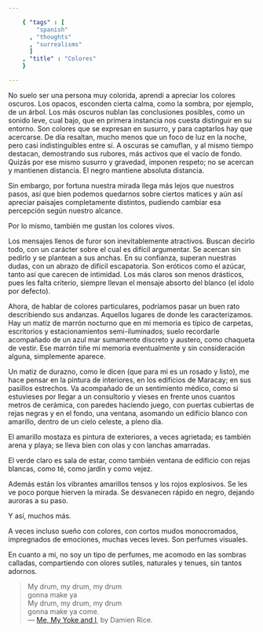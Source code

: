 ```yaml
--- 

    { "tags" : [
        "spanish"
      , "thoughts"
      , "surrealisms"
      ]
    , "title" : "Colores"
    }

--- 
```


No suelo ser una persona muy colorida, aprendí a apreciar los colores
oscuros. Los opacos, esconden cierta calma, como la sombra, por ejemplo,
de un árbol. Los más oscuros nublan las conclusiones posibles, como un
sonido leve, cual bajo, que en primera instancia nos cuesta distinguir en
su entorno. Son colores que se expresan en susurro, y para captarlos hay
que acercarse. De día resaltan, mucho menos que un foco de luz en la
noche, pero casi indistinguibles entre sí. A oscuras se camuflan, y al
mismo tiempo destacan, demostrando sus rubores, más activos que el vacío
de fondo. Quizás por ese mismo susurro y gravedad, imponen respeto; no se
acercan y mantienen distancia. El negro mantiene absoluta distancia.

Sin embargo, por fortuna nuestra mirada llega más lejos que nuestros
pasos, así que bien podemos quedarnos sobre ciertos matices y aún así
apreciar paisajes completamente distintos, pudiendo cambiar esa
percepción según nuestro alcance.

Por lo mismo, también me gustan los colores vivos.

Los mensajes llenos de furor son inevitablemente atractivos. Buscan
decirlo todo, con un carácter sobre el cual es difícil argumentar. Se
acercan sin pedirlo y se plantean a sus anchas. En su confianza, superan
nuestras dudas, con un abrazo de difícil escapatoria. Son eróticos como
el azúcar, tanto así que carecen de intimidad. Los más claros son menos
drásticos, pues les falta criterio, siempre llevan el mensaje absorto del
blanco (el ídolo por defecto).

Ahora, de hablar de colores particulares, podríamos pasar un buen rato
describiendo sus andanzas. Aquellos lugares de donde les caracterizamos.
Hay un matiz de marrón nocturno que en mi memoria es típico de carpetas,
escritorios y estacionamientos semi-iluminados; suelo recordarle
acompañado de un azul mar sumamente discreto y austero, como chaqueta de
vestir. Ese marrón tiñe mi memoria eventualmente y sin consideración
alguna, simplemente aparece.

Un matiz de durazno, como le dicen (que para mi es un rosado y listo),
me hace pensar en la pintura de interiores, en los edificios de Maracay;
en sus pasillos estrechos. Va acompañado de un sentimiento médico, como
si estuvieses por llegar a un consultorio y vieses en frente unos cuantos
metros de cerámica, con paredes haciendo juego, con puertas cubiertas de
rejas negras y en el fondo, una ventana, asomando un edificio blanco con
amarillo, dentro de un cielo celeste, a pleno día.

El amarillo mostaza es pintura de exteriores, a veces agrietada; es
también arena y playa; se lleva bien con olas y con lanchas amarradas.

El verde claro es sala de estar, como también ventana de edificio con
rejas blancas, como té, como jardín y como vejez.

Además están los vibrantes amarillos tensos y los rojos explosivos.  Se
les ve poco porque hierven la mirada. Se desvanecen rápido en negro,
dejando auroras a su paso.

Y así, muchos más.

A veces incluso sueño con colores, con cortos mudos monocromados,
impregnados de emociones, muchas veces leves. Son perfumes visuales.

En cuanto a mi, no soy un tipo de perfumes, me acomodo en las sombras
calladas, compartiendo con olores sutiles, naturales y tenues, sin tantos
adornos.

>   My drum, my drum, my drum  
    gonna make ya  
    My drum, my drum, my drum  
    gonna make ya come.  
    — [Me, My Yoke and I](http://www.youtube.com/watch?v=zmrTAog-LSE),
    by Damien Rice.

